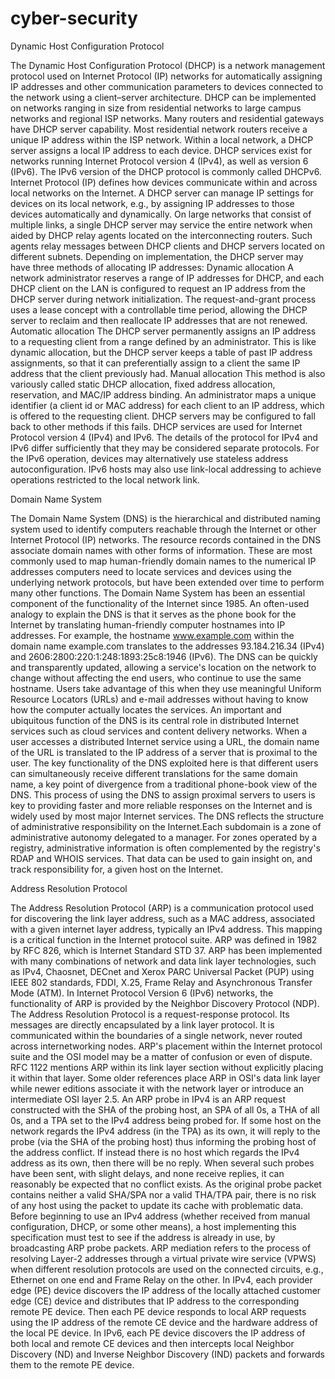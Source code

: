 # cyber-security
Dynamic Host Configuration Protocol

 The Dynamic Host Configuration Protocol (DHCP) is a network management protocol used on Internet Protocol (IP) networks for automatically assigning IP addresses and other communication parameters to devices connected to the network using a client–server architecture.
DHCP can be implemented on networks ranging in size from residential networks to large campus networks and regional ISP networks. Many routers and residential gateways have DHCP server capability. Most residential network routers receive a unique IP address within the ISP network. Within a local network, a DHCP server assigns a local IP address to each device.
DHCP services exist for networks running Internet Protocol version 4 (IPv4), as well as version 6 (IPv6). The IPv6 version of the DHCP protocol is commonly called DHCPv6.
 Internet Protocol (IP) defines how devices communicate within and across local networks on the Internet. A DHCP server can manage IP settings for devices on its local network, e.g., by assigning IP addresses to those devices automatically and dynamically.
On large networks that consist of multiple links, a single DHCP server may service the entire network when aided by DHCP relay agents located on the interconnecting routers. Such agents relay messages between DHCP clients and DHCP servers located on different subnets.
Depending on implementation, the DHCP server may have three methods of allocating IP addresses:
    Dynamic allocation
A network administrator reserves a range of IP addresses for DHCP, and each DHCP client on the LAN is configured to request an IP address from the DHCP server during network initialization. The request-and-grant process uses a lease concept with a controllable time period, allowing the DHCP server to reclaim and then reallocate IP addresses that are not renewed.
     Automatic allocation
The DHCP server permanently assigns an IP address to a requesting client from a range defined by an administrator. This is like dynamic allocation, but the DHCP server keeps a table of past IP address assignments, so that it can preferentially assign to a client the same IP address that the client previously had.
     Manual allocation
This method is also variously called static DHCP allocation, fixed address allocation, reservation, and MAC/IP address binding. An administrator maps a unique identifier (a client id or MAC address) for each client to an IP address, which is offered to the requesting client. DHCP servers may be configured to fall back to other methods if this fails.
 DHCP services are used for Internet Protocol version 4 (IPv4) and IPv6. The details of the protocol for IPv4 and IPv6 differ sufficiently that they may be considered separate protocols. For the IPv6 operation, devices may alternatively use stateless address autoconfiguration. IPv6 hosts may also use link-local addressing to achieve operations restricted to the local network link.


Domain Name System

The Domain Name System (DNS) is the hierarchical and distributed naming system used to identify computers reachable through the Internet or other Internet Protocol (IP) networks. The resource records contained in the DNS associate domain names with other forms of information. These are most commonly used to map human-friendly domain names to the numerical IP addresses computers need to locate services and devices using the underlying network protocols, but have been extended over time to perform many other functions. The Domain Name System has been an essential component of the functionality of the Internet since 1985.
An often-used analogy to explain the DNS is that it serves as the phone book for the Internet by translating human-friendly computer hostnames into IP addresses. For example, the hostname www.example.com within the domain name example.com translates to the addresses 93.184.216.34 (IPv4) and 2606:2800:220:1:248:1893:25c8:1946 (IPv6). The DNS can be quickly and transparently updated, allowing a service's location on the network to change without affecting the end users, who continue to use the same hostname. Users take advantage of this when they use meaningful Uniform Resource Locators (URLs) and e-mail addresses without having to know how the computer actually locates the services.
An important and ubiquitous function of the DNS is its central role in distributed Internet services such as cloud services and content delivery networks. When a user accesses a distributed Internet service using a URL, the domain name of the URL is translated to the IP address of a server that is proximal to the user. The key functionality of the DNS exploited here is that different users can simultaneously receive different translations for the same domain name, a key point of divergence from a traditional phone-book view of the DNS. This process of using the DNS to assign proximal servers to users is key to providing faster and more reliable responses on the Internet and is widely used by most major Internet services.
The DNS reflects the structure of administrative responsibility on the Internet.Each subdomain is a zone of administrative autonomy delegated to a manager. For zones operated by a registry, administrative information is often complemented by the registry's RDAP and WHOIS services. That data can be used to gain insight on, and track responsibility for, a given host on the Internet.


Address Resolution Protocol

The Address Resolution Protocol (ARP) is a communication protocol used for discovering the link layer address, such as a MAC address, associated with a given internet layer address, typically an IPv4 address. This mapping is a critical function in the Internet protocol suite. ARP was defined in 1982 by RFC 826, which is Internet Standard STD 37.
ARP has been implemented with many combinations of network and data link layer technologies, such as IPv4, Chaosnet, DECnet and Xerox PARC Universal Packet (PUP) using IEEE 802 standards, FDDI, X.25, Frame Relay and Asynchronous Transfer Mode (ATM).
In Internet Protocol Version 6 (IPv6) networks, the functionality of ARP is provided by the Neighbor Discovery Protocol (NDP).
The Address Resolution Protocol is a request-response protocol. Its messages are directly encapsulated by a link layer protocol. It is communicated within the boundaries of a single network, never routed across internetworking nodes.
ARP's placement within the Internet protocol suite and the OSI model may be a matter of confusion or even of dispute. RFC 1122 mentions ARP within its link layer section without explicitly placing it within that layer. Some older references place ARP in OSI's data link layer while newer editions associate it with the network layer or introduce an intermediate OSI layer 2.5.
An ARP probe in IPv4 is an ARP request constructed with the SHA of the probing host, an SPA of all 0s, a THA of all 0s, and a TPA set to the IPv4 address being probed for. If some host on the network regards the IPv4 address (in the TPA) as its own, it will reply to the probe (via the SHA of the probing host) thus informing the probing host of the address conflict. If instead there is no host which regards the IPv4 address as its own, then there will be no reply. When several such probes have been sent, with slight delays, and none receive replies, it can reasonably be expected that no conflict exists. As the original probe packet contains neither a valid SHA/SPA nor a valid THA/TPA pair, there is no risk of any host using the packet to update its cache with problematic data. Before beginning to use an IPv4 address (whether received from manual configuration, DHCP, or some other means), a host implementing this specification must test to see if the address is already in use, by broadcasting ARP probe packets.
ARP mediation refers to the process of resolving Layer-2 addresses through a virtual private wire service (VPWS) when different resolution protocols are used on the connected circuits, e.g., Ethernet on one end and Frame Relay on the other. In IPv4, each provider edge (PE) device discovers the IP address of the locally attached customer edge (CE) device and distributes that IP address to the corresponding remote PE device. Then each PE device responds to local ARP requests using the IP address of the remote CE device and the hardware address of the local PE device. In IPv6, each PE device discovers the IP address of both local and remote CE devices and then intercepts local Neighbor Discovery (ND) and Inverse Neighbor Discovery (IND) packets and forwards them to the remote PE device.


